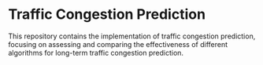 # Traffic Congestion Prediction

This repository contains the implementation of traffic congestion prediction, focusing on assessing and comparing the effectiveness of different algorithms for long-term traffic congestion prediction.

